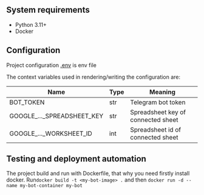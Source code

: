 ## System requirements

- Python 3.11+
- Docker

## Configuration

Project configuration [.env](environments/template/.env) is env file

The context variables used in rendering/writing the configuration are:

| Name                       | Type | Meaning                            |
|----------------------------|------|------------------------------------|
| BOT_TOKEN                  | str  | Telegram bot token                 |
| GOOGLE_..._SPREADSHEET_KEY | str  | Spreadsheet key of connected sheet |
| GOOGLE_..._WORKSHEET_ID    | int  | Spreadsheet id of connected sheet  |


## Testing and deployment automation

The project build and run with Dockerfile, that why you need firstly install docker.
Run`docker build -t <my-bot-image> .` and then `docker run -d --name my-bot-container my-bot`
